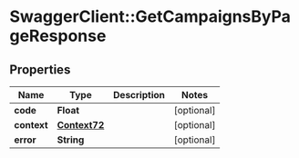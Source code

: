 # SwaggerClient::GetCampaignsByPageResponse

## Properties
Name | Type | Description | Notes
------------ | ------------- | ------------- | -------------
**code** | **Float** |  | [optional] 
**context** | [**Context72**](Context72.md) |  | [optional] 
**error** | **String** |  | [optional] 


